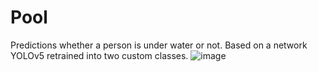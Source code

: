 # Pool
Predictions whether a person is under water or not.
Based on a network YOLOv5 retrained into two custom classes.
![image](https://user-images.githubusercontent.com/60208458/154867258-c6b40cbe-6a84-47ef-8c02-b87c38b6c4dd.png)
